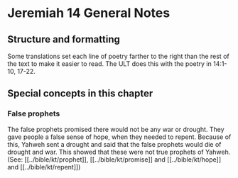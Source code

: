 # Jeremiah 14 General Notes
## Structure and formatting

Some translations set each line of poetry farther to the right than the rest of the text to make it easier to read. The ULT does this with the poetry in 14:1-10, 17-22.

## Special concepts in this chapter

### False prophets

The false prophets promised there would not be any war or drought. They gave people a false sense of hope, when they needed to repent. Because of this, Yahweh sent a drought and said that the false prophets would die of drought and war. This showed that these were not true prophets of Yahweh. (See: [[../bible/kt/prophet]], [[../bible/kt/promise]] and [[../bible/kt/hope]] and [[../bible/kt/repent]])